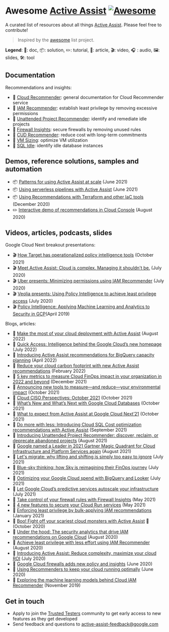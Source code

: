# Awesome [Active Assist](https://cloud.google.com/solutions/active-assist/) [![Awesome](https://awesome.re/badge.svg)](https://awesome.re)

A curated list of resources about all things [Active Assist](https://cloud.google.com/solutions/active-assist/). Please feel free to contribute!

> Inspired by the [awesome](https://github.com/sindresorhus/awesome) list project.

**Legend**: 📙: doc, 📦: solution, ✏️: tutorial, 📰: article, 🎬: video, :headphones: : audio, 🖼️: slides, 🛠️: tool

## Documentation

Recommendations and insights:
* 📙 [Cloud Recommender](https://cloud.google.com/recommender/docs): general documentation for Cloud Recommender service
* 📙 [IAM Recommender](https://cloud.google.com/iam/docs/recommender-overview): establish least privilege by removing excessive permissions
* 📙 [Unattended Project Recommender](https://cloud.google.com/recommender/docs/unattended-project-recommender): identify and remediate idle projects
* 📙 [Firewall Insights](https://cloud.google.com/network-intelligence-center/docs/firewall-insights/how-to/using-firewall-insights): secure firewalls by removing unused rules
* 📙 [CUD Recommender](https://cloud.google.com/billing/docs/how-to/cud-analysis-resource-based#understanding_commitment_recommendations): reduce cost with long-term commitments
* 📙 [VM Sizing](https://cloud.google.com/compute/docs/instances/apply-sizing-recommendations-for-instances): optimize VM utilization
* 📙 [SQL Idle](https://cloud.google.com/sql/docs/mysql/recommender-sql-idle): identify idle database instances

## Demos, reference solutions, samples and automation

* 📦 [Patterns for using Active Assist at scale](https://cloud.google.com/architecture/patterns-for-using-active-assist-at-scale) (June 2021)
* 📦 [Using serverless pipelines with Active Assist](https://cloud.google.com/architecture/using-serverless-pipelines-with-active-assist) (June 2021)
* 📦 [Using Recommendations with Terraform and other IaC tools](https://cloud.google.com/recommender/docs/tutorial-iac) (December 2020)
* ✏️ [Interactive demo of recommendations in Cloud Console](https://showcase.withgoogle.com/active-assist) (August 2020)

## Videos, articles, podcasts, slides

Google Cloud Next breakout presentations:
* 🎬 [How Target has operationalized policy intelligence tools](https://youtu.be/uI_lYOtLkRQ) (October 2021)
* 🎬 [Meet Active Assist: Cloud is complex. Managing it shouldn't be.](https://www.youtube.com/watch?v=A2tvDIfevos) (July 2020)
* 🎬 [Uber presents: Minimizing permissions using IAM Recommender](https://www.youtube.com/watch?v=0MUaNoyGgNw) (July 2020)
* 🎬 [Veolia presents: Using Policy Intelligence to achieve least privilege access](https://youtu.be/LYUVnvRovIM) (July 2020)
* 🎬 [Policy Intelligence: Applying Machine Learning and Analytics to Security in GCP](https://www.youtube.com/watch?v=F45e9Nle0oU)(April 2019)

Blogs, articles:
* 📰 [Make the most of your cloud deployment with Active Assist](https://cloud.google.com/blog/topics/developers-practitioners/make-most-your-cloud-deployment-active-assist) (August 2022)
* 📰 [Quick Access: Intelligence behind the Google Cloud’s new homepage](https://cloud.google.com/blog/topics/developers-practitioners/quick-access-intelligence-behind-google-clouds-new-homepage) (July 2022)
* 📰 [Introducing Active Assist recommendations for BigQuery capacity planning](https://cloud.google.com/blog/products/data-analytics/google-cloud-launches-bigquery-capacity-recommendations) (April 2022)
* 📰 [Reduce your cloud carbon footprint with new Active Assist recommendations](https://cloud.google.com/blog/topics/sustainability/reduce-your-cloud-carbon-footprint-with-active-assist) (February 2022)
* 📰 [5 key metrics to measure Cloud FinOps impact in your organization in 2022 and beyond](https://cloud.google.com/blog/topics/cloud-first/key-metrics-to-measure-impact-of-cloud-finops) (December 2021)
* 📰 [Announcing new tools to measure—and reduce—your environmental impact](https://cloud.google.com/blog/topics/sustainability/new-tools-to-measure-and-reduce-your-environmental-impact) (October 2021)
* 📰 [Cloud CISO Perspectives: October 2021](https://cloud.google.com/blog/products/identity-security/cloud-ciso-perspectives-october-2021) (October 2021)
* 📰 [What’s New and What’s Next with Google Cloud Databases](https://cloud.google.com/blog/products/databases/google-cloud-unveils-new-database-capabilities-at-next-2021) (October 2021)
* 📰 [What to expect from Active Assist at Google Cloud Next’21](https://cloud.google.com/blog/products/management-tools/what-to-expect-from-active-assist-at-google-cloud-next21) (October 2021)
* 📰 [Do more with less: Introducing Cloud SQL Cost optimization recommendations with Active Assist](https://cloud.google.com/blog/products/databases/reduce-cloud-sql-costs-with-optimizations-by-active-assist) (September 2021)
* 📰 [Introducing Unattended Project Recommender: discover, reclaim, or deprecate abandoned projects](https://cloud.google.com/blog/products/identity-security/google-cloud-launches-unattended-project-recommender) (August 2021)
* 📰 [Google named a Leader in 2021 Gartner Magic Quadrant for Cloud Infrastructure and Platform Services again](https://cloud.google.com/blog/products/gcp/google-cloud-a-leader-in-2021-gartner-iaas-mq) (August 2021)
* 📰 [Let's migrate: why lifting and shifting is simply too easy to ignore](https://cloud.google.com/blog/products/cloud-migration/lets-migrate-why-lifting-and-shifting-simply-too-easy-ignore) (July 2021)
* 📰 [Blue-sky thinking: how Sky is reimagining their FinOps journey](https://cloud.google.com/blog/topics/developers-practitioners/how-sky-saved-millions-with-google-cloud) (July 2021)
* 📰 [Optimizing your Google Cloud spend with BigQuery and Looker](https://cloud.google.com/blog/topics/developers-practitioners/optimizing-your-google-cloud-spend-bigquery-and-looker) (July 2021)
* 📰 [Let Google Cloud’s predictive services autoscale your infrastructure](https://cloud.google.com/blog/products/compute/introducing-compute-engine-predictive-autoscaling) (July 2021)
* 📰 [Take control of your firewall rules with Firewall Insights](https://cloud.google.com/blog/products/identity-security/eliminate-firewall-misconfigurations-with-firewall-insights) (May 2021)
* 📰 [4 new features to secure your Cloud Run services](https://cloud.google.com/blog/products/serverless/improving-the-security-of-your-cloud-run-environment) (May 2021)
* 📰 [Enforcing least privilege by bulk-applying IAM recommendations](https://cloud.google.com/blog/products/identity-security/using-iam-recommender-to-bulk-apply-least-privilege-principles) (January 2021)
* 📰 [Boo! Fight off your scariest cloud monsters with Active Assist](https://cloud.google.com/blog/products/management-tools/optimize-google-cloud-resources-with-active-assist) 🙂 (October 2020)
* 📰 [Under the hood: The security analytics that drive IAM recommendations on Google Cloud](https://cloud.google.com/blog/products/identity-security/the-security-analytics-that-deliver-iam-recommendations) (August 2020)
* 📰 [Achieve least privilege with less effort using IAM Recommender](https://cloud.google.com/blog/products/identity-security/achieve-least-privilege-with-less-effort-using-iam-recommender) (August 2020)
* 📰 [Introducing Active Assist: Reduce complexity, maximize your cloud ROI](https://cloud.google.com/blog/products/management-tools/active-assist-comes-to-google-cloud) (July 2020)
* 📰 [Google Cloud firewalls adds new policy and insights](https://cloud.google.com/blog/products/identity-security/new-google-cloud-firewall-features) (June 2020)
* 📰 [Using Recommenders to keep your cloud running optimally](https://cloud.google.com/blog/products/management-tools/using-recommenders-keep-your-cloud-running-optimally) (June 2020)
* 📰 [Exploring the machine learning models behind Cloud IAM Recommender](https://cloud.google.com/blog/products/identity-security/exploring-the-machine-learning-models-behind-cloud-iam-recommender) (November 2019)

## Get in touch

* Apply to join the [Trusted Testers](https://forms.gle/ymANQw4gCUZr4zHbA) community to get early access to new features as they get developed
* Send feedback and questions to active-assist-feedback@google.com
